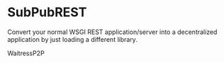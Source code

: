 # SubPubREST

Convert your normal WSGI REST application/server into a decentralized application by just loading a different library.

WaitressP2P
